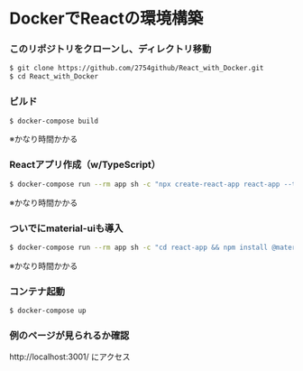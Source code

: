# DockerでReactの環境構築

### このリポジトリをクローンし、ディレクトリ移動
```bash
$ git clone https://github.com/2754github/React_with_Docker.git
$ cd React_with_Docker
```

### ビルド
```bash
$ docker-compose build
```
※かなり時間かかる

### Reactアプリ作成（w/TypeScript）
```bash
$ docker-compose run --rm app sh -c "npx create-react-app react-app --template typescript"
```
※かなり時間かかる

### ついでにmaterial-uiも導入
```bash
$ docker-compose run --rm app sh -c "cd react-app && npm install @material-ui/core"
```
※かなり時間かかる

### コンテナ起動
```bash
$ docker-compose up
```

### 例のページが見られるか確認
http://localhost:3001/ にアクセス
